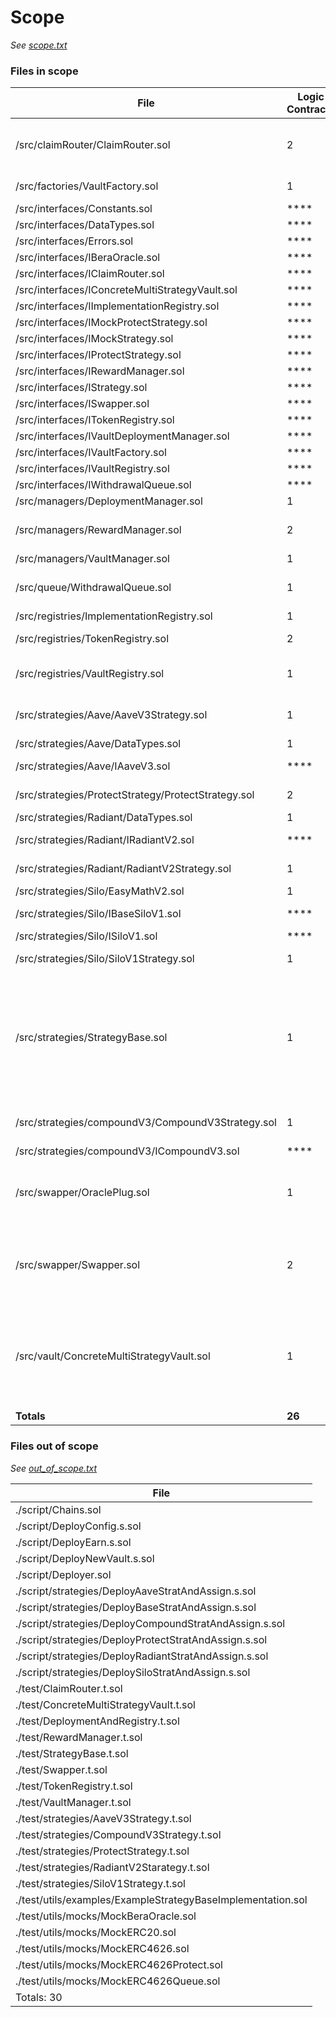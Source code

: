 

# Scope

*See [scope.txt](https://github.com/code-423n4/2024-11-concrete/blob/main/scope.txt)*

### Files in scope


| File   | Logic Contracts | Interfaces | nSLOC | Purpose | Libraries used |
| ------ | --------------- | ---------- | ----- | -----   | ------------ |
| /src/claimRouter/ClaimRouter.sol | 2| **** | 237 | |@openzeppelin/contracts/access/AccessControl.sol<br>@openzeppelin/contracts/utils/math/Math.sol<br>@openzeppelin/contracts/token/ERC20/utils/SafeERC20.sol<br>@openzeppelin/contracts/interfaces/IERC20.sol|
| /src/factories/VaultFactory.sol | 1| **** | 21 | |@openzeppelin/contracts/proxy/Clones.sol<br>@openzeppelin/contracts/access/Ownable.sol|
| /src/interfaces/Constants.sol | ****| **** | 3 | ||
| /src/interfaces/DataTypes.sol | ****| **** | 23 | ||
| /src/interfaces/Errors.sol | ****| 1 | 67 | |@openzeppelin/contracts/interfaces/IERC4626.sol|
| /src/interfaces/IBeraOracle.sol | ****| 1 | 3 | ||
| /src/interfaces/IClaimRouter.sol | ****| 1 | 10 | ||
| /src/interfaces/IConcreteMultiStrategyVault.sol | ****| 1 | 36 | ||
| /src/interfaces/IImplementationRegistry.sol | ****| 1 | 7 | ||
| /src/interfaces/IMockProtectStrategy.sol | ****| 1 | 4 | ||
| /src/interfaces/IMockStrategy.sol | ****| 1 | 4 | |@openzeppelin/contracts/token/ERC20/extensions/ERC4626.sol|
| /src/interfaces/IProtectStrategy.sol | ****| 1 | 4 | ||
| /src/interfaces/IRewardManager.sol | ****| 1 | 3 | ||
| /src/interfaces/IStrategy.sol | ****| 1 | 8 | |@openzeppelin/contracts/token/ERC20/extensions/ERC4626.sol|
| /src/interfaces/ISwapper.sol | ****| 1 | 3 | ||
| /src/interfaces/ITokenRegistry.sol | ****| 1 | 4 | ||
| /src/interfaces/IVaultDeploymentManager.sol | ****| 1 | 4 | ||
| /src/interfaces/IVaultFactory.sol | ****| 1 | 4 | ||
| /src/interfaces/IVaultRegistry.sol | ****| 1 | 3 | ||
| /src/interfaces/IWithdrawalQueue.sol | ****| 1 | 3 | ||
| /src/managers/DeploymentManager.sol | 1| **** | 50 | |@openzeppelin/contracts/access/Ownable.sol|
| /src/managers/RewardManager.sol | 2| **** | 172 | |@openzeppelin/contracts/access/Ownable.sol<br>@openzeppelin/contracts/utils/math/SafeCast.sol<br>@openzeppelin/contracts/utils/math/Math.sol|
| /src/managers/VaultManager.sol | 1| **** | 106 | |@openzeppelin/contracts/access/AccessControl.sol|
| /src/queue/WithdrawalQueue.sol | 1| **** | 117 | |@openzeppelin/contracts/utils/structs/EnumerableSet.sol<br>@openzeppelin/contracts/utils/math/SafeCast.sol<br>@openzeppelin/contracts/access/Ownable.sol|
| /src/registries/ImplementationRegistry.sol | 1| **** | 50 | |@openzeppelin/contracts/access/Ownable.sol|
| /src/registries/TokenRegistry.sol | 2| **** | 106 | |@openzeppelin/contracts/access/Ownable.sol<br>@openzeppelin/contracts/utils/structs/EnumerableSet.sol|
| /src/registries/VaultRegistry.sol | 1| **** | 74 | |@openzeppelin/contracts/access/Ownable.sol<br>@openzeppelin/contracts/utils/structs/EnumerableSet.sol<br>@openzeppelin/contracts/token/ERC20/extensions/ERC4626.sol|
| /src/strategies/Aave/AaveV3Strategy.sol | 1| **** | 73 | |@openzeppelin/contracts/token/ERC20/extensions/ERC4626.sol<br>@openzeppelin/contracts/token/ERC20/utils/SafeERC20.sol<br>@openzeppelin/contracts/utils/math/Math.sol|
| /src/strategies/Aave/DataTypes.sol | 1| **** | 45 | ||
| /src/strategies/Aave/IAaveV3.sol | ****| 7 | 11 | |@openzeppelin/contracts-upgradeable/token/ERC20/extensions/ERC4626Upgradeable.sol|
| /src/strategies/ProtectStrategy/ProtectStrategy.sol | 2| **** | 82 | |@openzeppelin/contracts/token/ERC20/extensions/ERC4626.sol<br>@openzeppelin/contracts/utils/math/Math.sol|
| /src/strategies/Radiant/DataTypes.sol | 1| **** | 28 | ||
| /src/strategies/Radiant/IRadiantV2.sol | ****| 5 | 9 | |@openzeppelin/contracts-upgradeable/token/ERC20/extensions/ERC4626Upgradeable.sol|
| /src/strategies/Radiant/RadiantV2Strategy.sol | 1| **** | 89 | |@openzeppelin/contracts/token/ERC20/extensions/ERC4626.sol<br>@openzeppelin/contracts/utils/math/Math.sol|
| /src/strategies/Silo/EasyMathV2.sol | 1| **** | 79 | ||
| /src/strategies/Silo/IBaseSiloV1.sol | ****| 1 | 12 | |@openzeppelin/contracts-upgradeable/token/ERC20/extensions/ERC4626Upgradeable.sol|
| /src/strategies/Silo/ISiloV1.sol | ****| 3 | 6 | ||
| /src/strategies/Silo/SiloV1Strategy.sol | 1| **** | 130 | |@openzeppelin/contracts/token/ERC20/extensions/ERC4626.sol<br>@openzeppelin/contracts/utils/math/Math.sol|
| /src/strategies/StrategyBase.sol | 1| **** | 187 | |@openzeppelin/contracts-upgradeable/token/ERC20/extensions/ERC4626Upgradeable.sol<br>@openzeppelin/contracts/token/ERC20/utils/SafeERC20.sol<br>@openzeppelin/contracts/utils/math/Math.sol<br>@openzeppelin/contracts/utils/ReentrancyGuard.sol<br>@openzeppelin/contracts-upgradeable/utils/PausableUpgradeable.sol<br>@openzeppelin/contracts-upgradeable/access/OwnableUpgradeable.sol<br>@blueprint-finance/hub-and-spokes-libraries/src/libraries/TokenHelper.sol|
| /src/strategies/compoundV3/CompoundV3Strategy.sol | 1| **** | 73 | |@openzeppelin/contracts/token/ERC20/extensions/ERC4626.sol<br>@openzeppelin/contracts/token/ERC20/utils/SafeERC20.sol<br>@openzeppelin/contracts/utils/math/Math.sol|
| /src/strategies/compoundV3/ICompoundV3.sol | ****| 5 | 44 | ||
| /src/swapper/OraclePlug.sol | 1| **** | 60 | |@openzeppelin/contracts/utils/math/Math.sol<br>@openzeppelin/contracts/token/ERC20/extensions/IERC20Metadata.sol<br>@openzeppelin/contracts-upgradeable/token/ERC20/extensions/ERC4626Upgradeable.sol<br>@openzeppelin/contracts/utils/math/SafeCast.sol|
| /src/swapper/Swapper.sol | 2| **** | 92 | |@openzeppelin/contracts/utils/math/Math.sol<br>@openzeppelin/contracts/token/ERC20/utils/SafeERC20.sol<br>@openzeppelin/contracts/utils/ReentrancyGuard.sol<br>@openzeppelin/contracts/token/ERC20/IERC20.sol<br>@openzeppelin/contracts/token/ERC20/extensions/ERC4626.sol<br>@openzeppelin/contracts/access/Ownable.sol|
| /src/vault/ConcreteMultiStrategyVault.sol | 1| **** | 568 | |@openzeppelin/contracts-upgradeable/token/ERC20/extensions/ERC4626Upgradeable.sol<br>@openzeppelin/contracts/utils/ReentrancyGuard.sol<br>@openzeppelin/contracts-upgradeable/access/OwnableUpgradeable.sol<br>@openzeppelin/contracts/token/ERC20/utils/SafeERC20.sol<br>@openzeppelin/contracts-upgradeable/utils/PausableUpgradeable.sol<br>@openzeppelin/contracts/utils/math/Math.sol|
| **Totals** | **26** | **37** | **2714** | | |

### Files out of scope

*See [out_of_scope.txt](https://github.com/code-423n4/2024-11-concrete/blob/main/out_of_scope.txt)*

| File         |
| ------------ |
| ./script/Chains.sol |
| ./script/DeployConfig.s.sol |
| ./script/DeployEarn.s.sol |
| ./script/DeployNewVault.s.sol |
| ./script/Deployer.sol |
| ./script/strategies/DeployAaveStratAndAssign.s.sol |
| ./script/strategies/DeployBaseStratAndAssign.s.sol |
| ./script/strategies/DeployCompoundStratAndAssign.s.sol |
| ./script/strategies/DeployProtectStratAndAssign.s.sol |
| ./script/strategies/DeployRadiantStratAndAssign.s.sol |
| ./script/strategies/DeploySiloStratAndAssign.s.sol |
| ./test/ClaimRouter.t.sol |
| ./test/ConcreteMultiStrategyVault.t.sol |
| ./test/DeploymentAndRegistry.t.sol |
| ./test/RewardManager.t.sol |
| ./test/StrategyBase.t.sol |
| ./test/Swapper.t.sol |
| ./test/TokenRegistry.t.sol |
| ./test/VaultManager.t.sol |
| ./test/strategies/AaveV3Strategy.t.sol |
| ./test/strategies/CompoundV3Strategy.t.sol |
| ./test/strategies/ProtectStrategy.t.sol |
| ./test/strategies/RadiantV2Starategy.t.sol |
| ./test/strategies/SiloV1Strategy.t.sol |
| ./test/utils/examples/ExampleStrategyBaseImplementation.sol |
| ./test/utils/mocks/MockBeraOracle.sol |
| ./test/utils/mocks/MockERC20.sol |
| ./test/utils/mocks/MockERC4626.sol |
| ./test/utils/mocks/MockERC4626Protect.sol |
| ./test/utils/mocks/MockERC4626Queue.sol |
| Totals: 30 |

